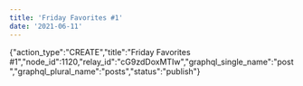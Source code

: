 ```yaml
---
title: 'Friday Favorites #1'
date: '2021-06-11'
---
```


{"action_type":"CREATE","title":"Friday Favorites #1","node_id":1120,"relay_id":"cG9zdDoxMTIw","graphql_single_name":"post","graphql_plural_name":"posts","status":"publish"}
